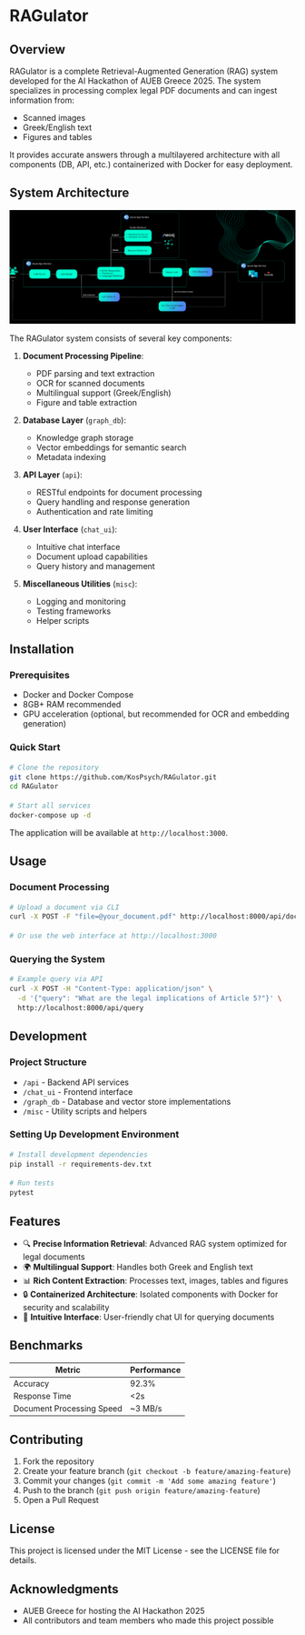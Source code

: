 

# RAGulator


## Overview

RAGulator is a complete Retrieval-Augmented Generation (RAG) system developed for the AI Hackathon of AUEB Greece 2025. The system specializes in processing complex legal PDF documents and can ingest information from:
- Scanned images
- Greek/English text
- Figures and tables

It provides accurate answers through a multilayered architecture with all components (DB, API, etc.) containerized with Docker for easy deployment.

## System Architecture

![Example Image](misc/overview.png)

The RAGulator system consists of several key components:

1. **Document Processing Pipeline**:
   - PDF parsing and text extraction
   - OCR for scanned documents 
   - Multilingual support (Greek/English)
   - Figure and table extraction

2. **Database Layer** (`graph_db`):
   - Knowledge graph storage
   - Vector embeddings for semantic search
   - Metadata indexing

3. **API Layer** (`api`):
   - RESTful endpoints for document processing
   - Query handling and response generation
   - Authentication and rate limiting

4. **User Interface** (`chat_ui`):
   - Intuitive chat interface
   - Document upload capabilities
   - Query history and management

5. **Miscellaneous Utilities** (`misc`):
   - Logging and monitoring
   - Testing frameworks
   - Helper scripts

## Installation

### Prerequisites
- Docker and Docker Compose
- 8GB+ RAM recommended
- GPU acceleration (optional, but recommended for OCR and embedding generation)

### Quick Start
```bash
# Clone the repository
git clone https://github.com/KosPsych/RAGulator.git
cd RAGulator

# Start all services
docker-compose up -d
```

The application will be available at `http://localhost:3000`.

## Usage

### Document Processing
```bash
# Upload a document via CLI
curl -X POST -F "file=@your_document.pdf" http://localhost:8000/api/documents

# Or use the web interface at http://localhost:3000
```

### Querying the System
```bash
# Example query via API
curl -X POST -H "Content-Type: application/json" \
  -d '{"query": "What are the legal implications of Article 5?"}' \
  http://localhost:8000/api/query
```

## Development

### Project Structure
- `/api` - Backend API services
- `/chat_ui` - Frontend interface
- `/graph_db` - Database and vector store implementations
- `/misc` - Utility scripts and helpers

### Setting Up Development Environment
```bash
# Install development dependencies
pip install -r requirements-dev.txt

# Run tests
pytest
```

## Features

- 🔍 **Precise Information Retrieval**: Advanced RAG system optimized for legal documents
- 🌍 **Multilingual Support**: Handles both Greek and English text
- 📊 **Rich Content Extraction**: Processes text, images, tables and figures
- 🔒 **Containerized Architecture**: Isolated components with Docker for security and scalability
- 💬 **Intuitive Interface**: User-friendly chat UI for querying documents

## Benchmarks

| Metric | Performance |
|--------|------------|
| Accuracy | 92.3% |
| Response Time | <2s |
| Document Processing Speed | ~3 MB/s |

## Contributing

1. Fork the repository
2. Create your feature branch (`git checkout -b feature/amazing-feature`)
3. Commit your changes (`git commit -m 'Add some amazing feature'`)
4. Push to the branch (`git push origin feature/amazing-feature`)
5. Open a Pull Request

## License

This project is licensed under the MIT License - see the LICENSE file for details.

## Acknowledgments

- AUEB Greece for hosting the AI Hackathon 2025
- All contributors and team members who made this project possible
  


